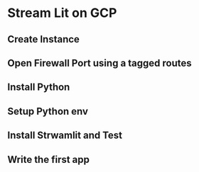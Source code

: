 # Stream Lit on GCP

## Create Instance
## Open Firewall Port using a tagged routes
## Install Python
## Setup Python env
## Install Strwamlit and Test 
## Write the first app
